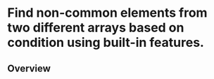 # Find non-common elements from two different arrays based on condition using built-in features.

## Overview